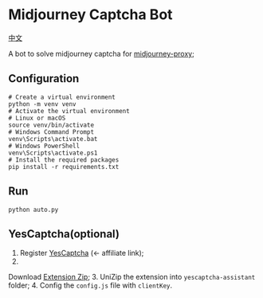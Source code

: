 # Midjourney Captcha Bot

[中文](./README.zh-CN.md)

A bot to solve midjourney captcha for [midjourney-proxy](https://github.com/litter-coder/midjourney-proxy-plus);

## Configuration

```shell
# Create a virtual environment
python -m venv venv
# Activate the virtual environment
# Linux or macOS
source venv/bin/activate
# Windows Command Prompt
venv\Scripts\activate.bat
# Windows PowerShell
venv\Scripts\activate.ps1
# Install the required packages
pip install -r requirements.txt
```

## Run

```shell
python auto.py
```

## YesCaptcha(optional)

1. Register [YesCaptcha](https://yescaptcha.com/i/lSoGCH) (<- affiliate link);
2.
Download [Extension Zip](https://yescaptcha.atlassian.net/wiki/spaces/YESCAPTCHA/pages/25722881/YesCaptcha#%EF%BC%88%E4%BA%8C%EF%BC%89%E3%80%81%E4%B8%8B%E8%BD%BDChrome%E5%AE%89%E8%A3%85%E5%8C%85%E8%87%AA%E5%8A%A9%E5%AE%89%E8%A3%85);
3. UniZip the extension into `yescaptcha-assistant` folder;
4. Config the `config.js` file with `clientKey`.
